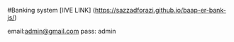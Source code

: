 #Banking system
[lIVE LINK] (https://sazzadforazi.github.io/baap-er-bank-js/)

email:admin@gmail.com
pass: admin
